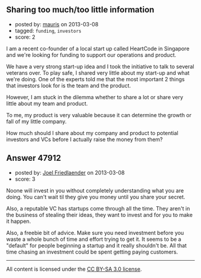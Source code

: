 ## Sharing too much/too little information

- posted by: [mauris](https://stackexchange.com/users/-1/25147-mauris) on 2013-03-08
- tagged: `funding`, `investors`
- score: 2

I am a recent co-founder of a local start up called HeartCode in Singapore and we're looking for funding to support our operations and product. 

We have a very strong start-up idea and I took the initiative to talk to several veterans over. To play safe, I shared very little about my start-up and what we're doing. One of the experts told me that the most important 2 things that investors look for is the team and the product.

However, I am stuck in the dilemma whether to share a lot or share very little about my team and product. 

To me, my product is very valuable because it can determine the growth or fall of my little company. 

How much should I share about my company and product to potential investors and VCs before I actually raise the money from them?


## Answer 47912

- posted by: [Joel Friedlaender](https://stackexchange.com/users/-1/5543-joel-friedlaender) on 2013-03-08
- score: 3

Noone will invest in you without completely understanding what you are doing.  You can't wait til they give you money until you share your secret.

Also, a reputable VC has startups come through all the time.  They aren't in the business of stealing their ideas, they want to invest and for you to make it happen.

Also, a freebie bit of advice.  Make sure you need investment before you waste a whole bunch of time and effort trying to get it.  It seems to be a "default" for people beginning a startup and it really shouldn't be.  All that time chasing an investment could be spent getting paying customers.



---

All content is licensed under the [CC BY-SA 3.0 license](https://creativecommons.org/licenses/by-sa/3.0/).
